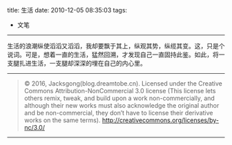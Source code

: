 title: 生活
date: 2010-12-05 08:35:03
tags:
- 文笔

---

生活的浪潮纵使滔滔又滔滔，我却要飘于其上，纵观其势，纵缆其变。这，只是个说词。可是，想着一直的生活，猛然回溯，才发现自己一直固持此鉴。如此，将一支腿扎进生活，一支腿却深深的埋在自己的内心里。

---

> © 2016, Jacksgong(blog.dreamtobe.cn). Licensed under the Creative Commons Attribution-NonCommercial 3.0 license (This license lets others remix, tweak, and build upon a work non-commercially, and although their new works must also acknowledge the original author and be non-commercial, they don’t have to license their derivative works on the same terms). http://creativecommons.org/licenses/by-nc/3.0/

---
